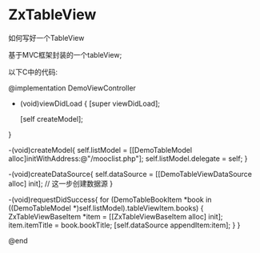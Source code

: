 # ZxTableView
如何写好一个TableView

基于MVC框架封装的一个tableView;

以下C中的代码:

@implementation DemoViewController

- (void)viewDidLoad {
    [super viewDidLoad];
    
    [self createModel];
    
}

-(void)createModel{
    self.listModel = [[DemoTableModel alloc]initWithAddress:@"/mooclist.php"];
    self.listModel.delegate = self;
}

-(void)createDataSource{
    self.dataSource = [[DemoTableViewDataSource alloc] init]; // 这一步创建数据源
}

-(void)requestDidSuccess{
    for (DemoTableBookItem *book in ((DemoTableModel *)self.listModel).tableViewItem.books) {
        ZxTableViewBaseItem *item = [[ZxTableViewBaseItem alloc] init];
        item.itemTitle = book.bookTitle;
        [self.dataSource appendItem:item];
    }
}

@end

